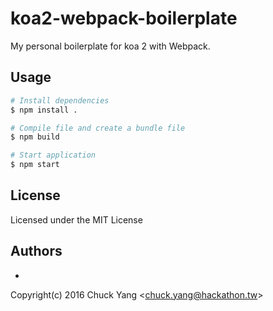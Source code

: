 # koa2-webpack-boilerplate
My personal boilerplate for koa 2 with Webpack.

## Usage
```bash
# Install dependencies
$ npm install .

# Compile file and create a bundle file
$ npm build

# Start application
$ npm start
```
## License
Licensed under the MIT License

## Authors
-
Copyright(c) 2016 Chuck Yang <<chuck.yang@hackathon.tw>>
